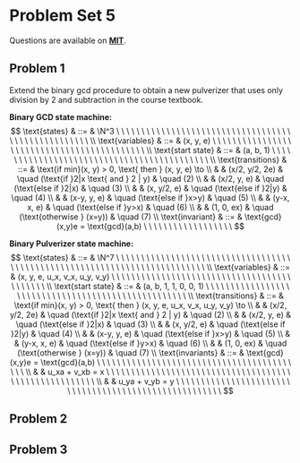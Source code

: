 # Problem Set 5

Questions are available on [**MIT**](https://openlearninglibrary.mit.edu/assets/courseware/v1/f472b410ecb65c7a0ed180b2a8bbd5cb/asset-v1:OCW+6.042J+2T2019+type@asset+block/MIT6_042JS15_ps5.pdf).

## Problem 1

Extend the binary gcd procedure to obtain a new pulverizer that uses only division by 2 and subtraction in the course textbook.

**Binary GCD state machine:**
$$
\text{states} & ::= & \N^3 \ \ \ \ \ \ \ \ \ \ \ \ \ \ \ \ \ \ \ \ \ \ \ \ \ \ \ \ \ \ \ \ \ \ \ \ \ \ \ \ \ \ \ \ \ \ \ \ \ \ \ \\
\text{variables} & ::= & (x, y, e) \ \ \ \ \ \ \ \ \ \ \ \ \ \ \ \ \ \ \ \ \ \ \ \ \ \ \ \ \ \ \ \ \ \ \ \ \ \ \ \ \ \ \  \\
\text{start state} & ::= & (a, b, 1) \ \ \ \ \ \ \ \ \ \ \ \ \ \ \ \ \ \ \ \ \ \ \ \ \ \ \ \ \ \ \ \ \ \ \ \ \ \ \ \ \ \ \  \\
\text{transitions} & ::= & \text{if min}(x, y) > 0, \text{ then } (x, y, e) \to \\
& & (x/2, y/2, 2e) & \quad (\text{if }2|x \text{ and } 2 | y) & \quad (2) \\
& & (x/2, y, e) & \quad (\text{else if }2|x) & \quad (3) \\
& & (x, y/2, e) & \quad (\text{else if }2|y) & \quad (4) \\
& & (x-y, y, e) & \quad (\text{else if }x>y) & \quad (5) \\
& & (y-x, x, e) & \quad (\text{else if }y>x) & \quad (6) \\
& & (1, 0, ex) & \quad (\text{otherwise } (x=y)) & \quad (7) \\
\text{invariant} & ::= & \text{gcd}(x,y)e = \text{gcd}(a,b) \ \ \ \ \ \ \ \ \ \ \ \ \ \ \ \ \  \ 
$$

**Binary Pulverizer state machine:**
$$
\text{states} & ::= & \N^7 \ \ \ \ \ \ \ \ \ \ \ \ \ \ \ \ \ \ \ \ \ \ \ \ \ \ \ \ \ \ \ \ \ \ \ \ \ \ \ \ \ \ \ \ \ \ \ \ \ \ \ \ \ \ \ \ \ \ \ \ \ \ \ \ \ \ \ \ \ \ \ \ \ \   \\
\text{variables} & ::= & (x, y, e, u_x, v_x, u_y, v_y) \ \ \ \ \ \ \ \ \ \ \ \ \ \ \ \ \ \ \ \ \ \ \ \ \ \ \ \ \ \ \ \ \ \ \ \ \ \ \ \ \ \ \   \\
\text{start state} & ::= & (a, b, 1, 1, 0, 0, 1) \ \ \ \ \ \ \ \ \ \ \ \ \ \ \ \ \ \ \ \ \ \ \ \ \ \ \ \ \ \ \ \ \ \ \ \ \ \ \ \ \ \ \ \ \ \ \ \ \ \ \   \\
\text{transitions} & ::= & \text{if min}(x, y) > 0, \text{ then } (x, y, e, u_x, v_x, u_y, v_y) \to \\
& & (x/2, y/2, 2e) & \quad (\text{if }2|x \text{ and } 2 | y) & \quad (2) \\
& & (x/2, y, e) & \quad (\text{else if }2|x) & \quad (3) \\
& & (x, y/2, e) & \quad (\text{else if }2|y) & \quad (4) \\
& & (x-y, y, e) & \quad (\text{else if }x>y) & \quad (5) \\
& & (y-x, x, e) & \quad (\text{else if }y>x) & \quad (6) \\
& & (1, 0, ex) & \quad (\text{otherwise } (x=y)) & \quad (7) \\
\text{invariants} & ::= & \text{gcd}(x,y)e = \text{gcd}(a,b) \ \ \ \ \ \ \ \ \ \ \ \ \ \ \ \ \ \ \ \ \ \ \ \ \ \ \ \ \ \ \ \ \ \ \ \ \ \ \ \ \ \ \\
& & u_xa + v_xb = x \ \ \ \ \ \ \ \ \ \ \ \ \ \ \ \ \ \ \ \ \ \ \ \ \ \ \ \ \ \ \ \ \ \ \ \ \ \ \ \ \ \ \ \ \ \ \ \ \ \ \ \ \ \ \\
& & u_ya + v_yb = y \ \ \ \ \ \ \ \ \ \ \ \ \ \ \ \ \ \ \ \ \ \ \ \ \ \ \ \ \ \ \ \ \ \ \ \ \ \ \ \ \ \ \ \ \ \ \ \ \ \ \ \ \ \
$$


## Problem 2

## Problem 3

